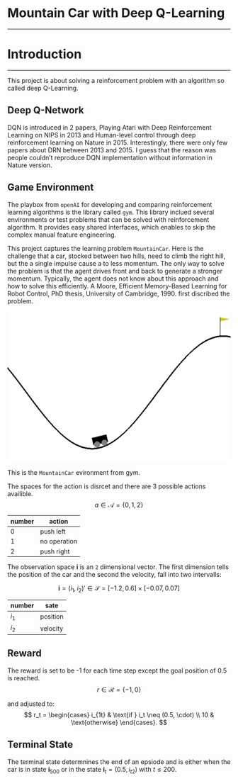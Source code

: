 # Mountain Car with Deep Q-Learning
***


# Introduction
***

This project is about solving a reinforcement problem with an algorithm so called deep Q-Learning. 


## Deep Q-Network
DQN is introduced in 2 papers, Playing Atari with Deep Reinforcement Learning on NIPS in 2013 and Human-level control through deep reinforcement learning on Nature in 2015. Interestingly, there were only few papers about DRN between 2013 and 2015. I guess that the reason was people couldn’t reproduce DQN implementation without information in Nature version.


## Game Environment

The playbox from `openAI` for developing and comparing reinforcement learning algorithms is the library called `gym`.
This library inclued several environments or test problems that can be solved with reinforcement algorithm. 
It provides easy shared interfaces, which enables to skip the complex manual feature engineering. 


This project captures the learning problem `MountainCar`. 
Here is the challenge that a car, stocked between two hills, need to climb the right hill, but the a single impulse cause a to less momentum. The only way to solve the problem is that the agent drives front and back to generate a stronger momentum. 
Typically, the agent does not know about this approach and how to solve this efficiently.
A Moore, Efficient Memory-Based Learning for Robot Control, PhD thesis, University of Cambridge, 1990. first discribed the problem.

![](pic/mountainCar.png)

This is the `MountainCar` evironment from gym.


The spaces for the action is disrcet and there are 3 possible actions availible.
$$
a \in \mathcal{A} = \{0, 1, 2\}
$$


number | action  
-------|-------  
0      | push left
1      | no operation
2      | push right


The observation space $\boldsymbol{i}$ is an `2` dimensional vector. The first dimension tells the position of the car and the second the velocity, fall into two intervalls:

$$
\boldsymbol{i} = (i_1, i_2)' \in \mathcal{S} = [-1.2, 0.6] \times [-0.07, 0.07]
$$

number | sate  
-------|-------  
$i_1$  | position
$i_2$  | velocity


## Reward 

The reward is set to be -1 for each time step except the goal position of $0.5$ is reached.
$$
r \in \mathcal{R} = \{-1, 0\}
$$

and adjusted to:
$$
r_t = 
	\begin{cases}
	i_{1t} & \text{if } i_t \neq (0.5, \cdot) \\
	10     & \text{otherwise}
	\end{cases}.
$$

## Terminal State
The terminal state determnines the end of an epsiode and is either when the car is in state $\boldsymbol{i}_{500}$ or in the state $\boldsymbol{i}_t = (0.5, i_{t2})$ with $t \leq 200$.